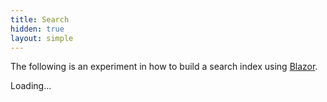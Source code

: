 ```yaml
---
title: Search
hidden: true
layout: simple
---
```


The following is an experiment in how to build a search index using [Blazor](https://dotnet.microsoft.com/apps/aspnet/web-apps/blazor?{{<cda>}}).

<div id="app">Loading...</div>

<script src="/_framework/blazor.webassembly.js"></script>
